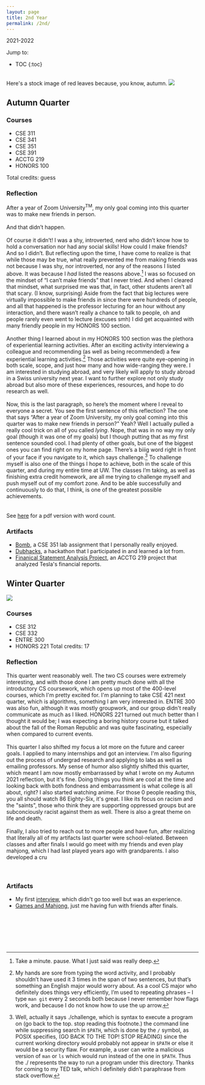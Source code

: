 ```yaml
---
layout: page
title: 2nd Year
permalink: /2nd/
---
```

2021-2022
<br>

Jump to:
* TOC
{:toc}

<br>
Here's a stock image of red leaves because, you know, autumn.
<img src="/images/21au.jpg"/>

## Autumn Quarter

### Courses
- CSE 311
- CSE 341
- CSE 351
- CSE 391
- ACCTG 219
- HONORS 100

[//]: # (comment)

Total credits: guess

### Reflection
After a year of Zoom University<sup>TM</sup>, my only goal coming into this quarter was to make new friends in person.
<br>
<br>
And that didn’t happen.
<br>
<br>
Of course it didn’t! I was a shy, introverted, nerd who didn’t know how to hold a conversation nor had any social skills! How could I make friends? And so I didn’t. But reflecting upon the time, I have come to realize is that while those may be true, what really prevented me from making friends was not because I was shy, nor introverted, nor any of the reasons I listed above. It was because I *had* listed the reasons above.[^1] I was so focused on the mindset of “I can’t make friends” that I never tried. And when I cleared that mindset, what surprised me was that, in fact, other students aren’t all that scary. (I know, surprising) Aside from the fact that big lectures were virtually impossible to make friends in since there were hundreds of people, and all that happened is the professor lecturing for an hour without any interaction, and there wasn’t really a chance to talk to people, oh and people rarely even went to lecture (excuses smh) I did get acquainted with many friendly people in my HONORS 100 section.
<br>
<br>
Another thing I learned about in my HONORS 100 section was the plethora of experiential learning activities. After an exciting activity interviewing a colleague and recommending (as well as being recommended) a few experiential learning activities.[^2]  Those activities were quite eye-opening in both scale, scope, and just how many and how wide-ranging they were. I am interested in studying abroad, and very likely will apply to study abroad in a Swiss university next year. I want to further explore not only study abroad but also more of these experiences, resources, and hope to do research as well.
<br>
<br>
Now, this is the last paragraph, so here’s the moment where I reveal to everyone a secret. You see the first sentence of this reflection? The one that says “After a year of Zoom University, my only goal coming into this quarter was to make new friends in person?” Yeah? Well I actually pulled a really cool trick on all of you called *lying*. Nope, that was in no way my only goal (though it was one of my goals) but I though putting that as my first sentence sounded cool. I had plenty of other goals, but one of the biggest ones you can find right on my home page. There’s a biiig word right in front of your face if you navigate to it, which says challenge.[^3] To challenge myself is also one of the things I hope to achieve, both in the scale of this quarter, and during my entire time at UW. The classes I’m taking, as well as finishing extra credit homework, are all me trying to challenge myself and push myself out of my comfort zone. And to be able successfully and continuously to do that, I think, is one of the greatest possible achievements.
<br>
<br>
<br>
See [here](https://albweng.github.io/files/au21reflection.pdf) for a pdf version with word count.
<br>

### Artifacts
- [Bomb](https://albweng.github.io/2nd/2021/10/26/cse351-bomb.html), a CSE 351 lab assignment that I personally really enjoyed.
- [Dubhacks](https://albweng.github.io/2nd/2021/10/24/dubhacks21.html), a hackathon that I participated in and learned a lot from.
- [Finanical Statement Analysis Project](https://albweng.github.io/2nd/2021/11/07/finstatanal.html), an ACCTG 219 project that analyzed Tesla's financial reports.

## Winter Quarter
<img src="/images/cat.png"/>

### Courses
- CSE 312
- CSE 332
- ENTRE 300
- HONORS 221
Total credits: 17

### Reflection
This quarter went reasonably well. The two CS courses were extremely interesting, and with those done I am pretty much done with all the introductory CS coursework, which opens up most of the 400-level courses, which I'm pretty excited for. I'm planning to take CSE 421 next quarter, which is algorithms, something I am very interested in. ENTRE 300 was also fun, although it was mostly groupwork, and our group didn't really communicate as much as I liked. HONORS 221 turned out much better than I thought it would be; I was expecting a boring history course but it talked about the fall of the Roman Republic and was quite fascinating, especially when compared to current events.
<br>
<br>
This quarter I also shifted my focus a lot more on the future and career goals. I applied to many internships and got an interview. I'm also figuring out the process of undergrad research and applying to labs as well as emailing professors. My sense of humor also slightly shifted this quarter, which meant I am now mostly embarrassed by what I wrote on my Autumn 2021 reflection, but it's fine. Doing things you think are cool at the time and looking back with both fondness and embarrassment is what college is all about, right? I also started watching anime. For those 0 people reading this, you all should watch 86 Eighty-Six, it's great. I like its focus on racism and the "saints", those who think they are supporting oppressed groups but are subconciously racist against them as well. There is also a great theme on life and death.
<br>
<br>
Finally, I also tried to reach out to more people and have fun, after realizing that literally all of my artifacts last quarter were school-related. Between classes and after finals I would go meet with my friends and even play mahjong, which I had last played years ago with grandparents. I also developed a cru
<br>
<br>
<br>

### Artifacts
 - My first [interview](https://albweng.github.io/2nd/2022/3/15/interview.markdown), which didn't go too well but was an experience.
 - [Games and Mahjong](https://albweng.github.io/2nd/2022/3/17/bakeday.markdown), just me having fun with friends after finals.

<br>
<br>
<br>
<br>
<br>

[^1]: Take a minute. pause. What I just said was really deep.
[^2]: My hands are sore from typing the word activity, and I probably shouldn’t have used it 3 times in the span of two sentences, but that’s something an English major would worry about. As a cool CS major who definitely does things very efficiently, I’m used to repeating phrases – I type `man git` every 2 seconds both because I never remember how flags work, and because I do not know how to use the up arrow.
[^3]: Well, actually it says ./challenge, which is syntax to execute a program on (go back to the top. stop reading this footnote.) the command line while suppressing search in `$PATH`, which is done by the `/` symbol, as POSIX specifies, (GO BACK TO THE TOP! STOP READING) since the current working directory would probably not appear in `$PATH` or else it would be a security flaw. For example, a user can write a malicious version of `man` or `ls` which would run instead of the one in `$PATH`. Thus the ./ represents the way to run a program under this directory. Thanks for coming to my TED talk, which I definitely didn’t paraphrase from stack overflow.
